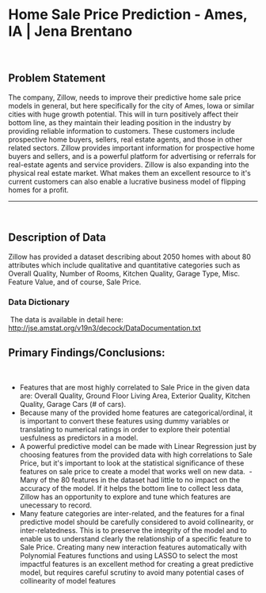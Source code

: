 # Home Sale Price Prediction - Ames, IA  |  Jena Brentano
​
​
## Problem Statement
The company, Zillow, needs to improve their predictive home sale price models in general, but here specifically for the city of Ames, Iowa or similar cities with huge growth potential. This will in turn positively affect their bottom line, as they maintain their leading position in the industry by providing reliable information to customers. These customers include prospective home buyers, sellers, real estate agents, and those in other related sectors. Zillow provides important information for prospective home buyers and sellers, and is a powerful platform for advertising or referrals for real-estate agents and service providers. Zillow is also expanding into the physical real estate market. What makes them an excellent resource to it's current customers can also enable a lucrative business model of flipping homes for a profit.
    
---
​
## Description of Data
Zillow has provided a dataset describing about 2050 homes with about 80 attributes which include qualitative and quantitative categories such as Overall Quality, Number of Rooms, Kitchen Quality, Garage Type, Misc. Feature Value, and of course, Sale Price.
    
### Data Dictionary
​
The data is available in detail here: http://jse.amstat.org/v19n3/decock/DataDocumentation.txt
​
## Primary Findings/Conclusions:
​
- Features that are most highly correlated to Sale Price in the given data are: Overall Quality, Ground Floor Living Area, Exterior Quality, Kitchen Quality, Garage Cars (# of cars).
​
- Because many of the provided home features are categorical/ordinal, it is important to convert these features using dummy variables or translating to numerical ratings in order to explore their potential uesfulness as predictors in a model.
​
- A powerful predictive model can be made with Linear Regression just by choosing features from the provided data with high correlations to Sale Price, but it's important to look at the statistical significance of these features on sale price to create a model that works well on new data. 
​
-Many of the 80 features in the dataset had little to no impact on the accuracy of the model. If it helps the bottom line to collect less data, Zillow has an opportunity to explore and tune which features are unecessary to record.
​
- Many feature categories are inter-related, and the features for a final predictive model should be carefully considered to avoid collinearity, or inter-relatedness. This is to preserve the integrity of the model and to enable us to understand clearly the relationship of a specific feature to Sale Price. Creating many new interaction features automatically with Polynomial Features functions and using LASSO to select the most impactful features is an excellent method for creating a great predictive model, but requires careful scrutiny to avoid many potential cases of collinearity of model features
